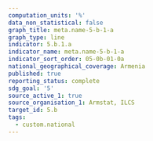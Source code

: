 ```yaml
---
computation_units: '%'
data_non_statistical: false
graph_title: meta.name-5-b-1-a
graph_type: line
indicator: 5.b.1.a
indicator_name: meta.name-5-b-1-a
indicator_sort_order: 05-0b-01-0a
national_geographical_coverage: Armenia
published: true
reporting_status: complete
sdg_goal: '5'
source_active_1: true
source_organisation_1: Armstat, ILCS
target_id: 5.b
tags:
  - custom.national
---
```

